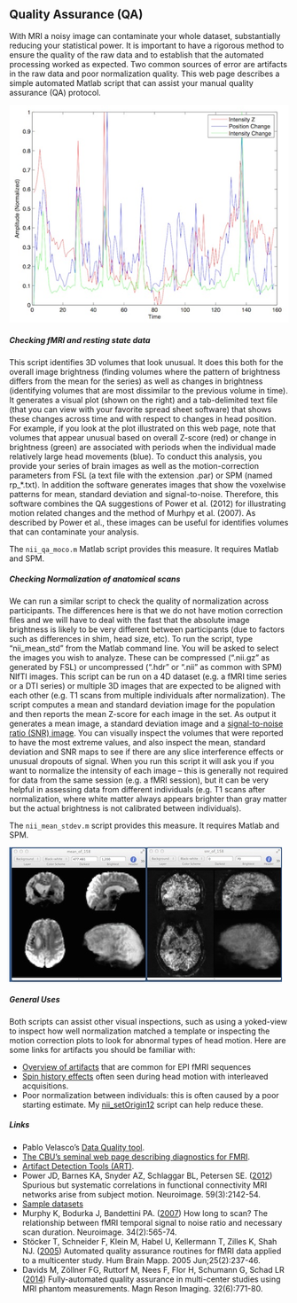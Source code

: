 ## Quality Assurance (QA)

With MRI a noisy image can contaminate your whole dataset, substantially reducing your statistical power. It is important to have a rigorous method to ensure the quality of the raw data and to establish that the automated processing worked as expected. Two common sources of error are artifacts in the raw data and poor normalization quality. This web page describes a simple automated Matlab script that can assist your manual quality assurance (QA) protocol.

![qa](qa.jpg)
   
##### Checking fMRI and resting state data

This script identifies 3D volumes that look unusual. It does this both for the overall image brightness (finding volumes where the pattern of brightness differs from the mean for the series) as well as changes in brightness (identifying volumes that are most dissimilar to the previous volume in time). It generates a visual plot (shown on the right) and a tab-delimited text file (that you can view with your favorite spread sheet software) that shows these changes across time and with respect to changes in head position. For example, if you look at the plot illustrated on this web page, note that volumes that appear unusual based on overall Z-score (red) or change in brightness (green) are associated with periods when the individual made relatively large head movements (blue). To conduct this analysis, you provide your series of brain images as well as the motion-correction parameters from FSL (a text file with the extension .par) or SPM (named rp_*.txt). In addition the software generates images that show the voxelwise patterns for mean, standard deviation and signal-to-noise. Therefore, this software combines the QA suggestions of Power et al. (2012) for illustrating motion related changes and the method of Murhpy et al. (2007). As described by Power et al., these images can be useful for identifies volumes that can contaminate your analysis.

The `nii_qa_moco.m`  Matlab script provides this measure. It requires Matlab and SPM.

#####  Checking Normalization of anatomical scans

We can run a similar script to check the quality of normalization across participants. The differences here is that we do not have motion correction files and we will have to deal with the fast that the absolute image brightness is likely to be very different between participants (due to factors such as differences in shim, head size, etc). To run the script, type “nii_mean_std” from the Matlab command line. You will be asked to select the images you wish to analyze. These can be compressed (“.nii.gz” as generated by FSL) or uncompressed (“.hdr” or “.nii” as common with SPM) NIfTI images. This script can be run on a 4D dataset (e.g. a fMRI time series or a DTI series) or multiple 3D images that are expected to be aligned with each other (e.g. T1 scans from multiple individuals after normalization). The script computes a mean and standard deviation image for the population and then reports the mean Z-score for each image in the set. As output it generates a mean image, a standard deviation image and a [signal-to-noise ratio (SNR) image](https://pubmed.ncbi.nlm.nih.gov/17126038). You can visually inspect the volumes that were reported to have the most extreme values, and also inspect the mean, standard deviation and SNR maps to see if there are any slice interference effects or unusual dropouts of signal. When you run this script it will ask you if you want to normalize the intensity of each image – this is generally not required for data from the same session (e.g. a fMRI session), but it can be very helpful in assessing data from different individuals (e.g. T1 scans after normalization, where white matter always appears brighter than gray matter but the actual brightness is not calibrated between individuals).

The `nii_mean_stdev.m` script provides this measure. It requires Matlab and SPM.

![tsnr](tsnr.jpg)

#####  General Uses

Both scripts can assist other visual inspections, such as using a yoked-view to inspect how well normalization matched a template or inspecting the motion correction plots to look for abnormal types of head motion. Here are some links for artifacts you should be familiar with:
 
 - [Overview of artifacts](https://practicalfmri.blogspot.com/2011/11/understanding-fmri-artifacts.html) that are common for EPI fMRI sequences
 - [Spin history effects](https://imaging.mrc-cbu.cam.ac.uk/imaging/CommonArtefacts) often seen during head motion with interleaved acquisitions.
 - Poor normalization between individuals: this is often caused by a poor starting estimate. My [nii_setOrigin12](https://github.com/rordenlab/spmScripts) script can help reduce these.

##### Links

 - Pablo Velasco’s  [Data Quality tool](https://www.cns.nyu.edu/~pvelasco/).
 - [The CBU’s seminal web page describing diagnostics for FMRI](https://imaging.mrc-cbu.cam.ac.uk/imaging/DataDiagnostics).
 - [Artifact Detection Tools (ART)](https://www.nitrc.org/projects/artifact_detect/).
 - Power JD, Barnes KA, Snyder AZ, Schlaggar BL, Petersen SE. ([2012](https://pubmed.ncbi.nlm.nih.gov/22019881)) Spurious but systematic correlations in functional connectivity MRI networks arise from subject motion. Neuroimage. 59(3):2142-54.
 - [Sample datasets](https://fcon_1000.projects.nitrc.org/indi/retro/Power2012.html)
 - Murphy K, Bodurka J, Bandettini PA. ([2007](https://pubmed.ncbi.nlm.nih.gov/17126038)) How long to scan? The relationship between fMRI temporal signal to noise ratio and necessary scan duration. Neuroimage. 34(2):565-74.
 - Stöcker T, Schneider F, Klein M, Habel U, Kellermann T, Zilles K, Shah NJ. ([2005](https://pubmed.ncbi.nlm.nih.gov/15846770)) Automated quality assurance routines for fMRI data applied to a multicenter study. Hum Brain Mapp. 2005 Jun;25(2):237-46.
 - Davids M, Zöllner FG, Ruttorf M, Nees F, Flor H, Schumann G, Schad LR ([2014](https://pubmed.ncbi.nlm.nih.gov/24602825)) Fully-automated quality assurance in multi-center studies using MRI phantom measurements. Magn Reson Imaging. 32(6):771-80.